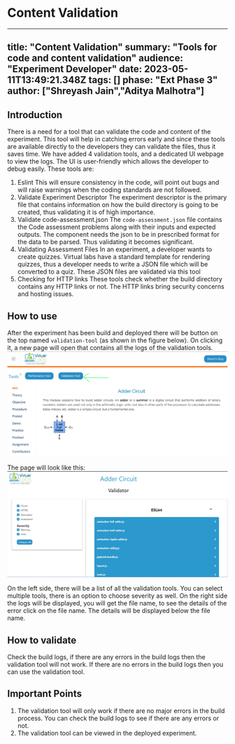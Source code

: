 # Content Validation
---
title: "Content Validation"
summary: "Tools for code and content validation"
audience: "Experiment Developer"
date: 2023-05-11T13:49:21.348Z
tags: []
phase: "Ext Phase 3"
author: ["Shreyash Jain","Aditya Malhotra"] 
---

## Introduction
There is a need for a tool that can validate the code and content of the experiment. This tool will help in catching errors early and since these tools are available directly to the developers they can validate the files, thus it saves time. We have added 4 validation tools, and a dedicated UI webpage to view the logs. The UI is user-friendly which allows the developer to debug easily. These tools are:
1. Eslint
This will ensure consistency in the code, will point out bugs and will raise warnings when the coding standards are not followed.
2. Validate Experiment Descriptor
The experiment descriptor is the primary file that contains information on how the build directory is going to be created, thus validating it is of high importance.
3. Validate code-assessment.json
The `code-assessment.json` file contains the Code assessment problems along with their inputs and
expected outputs. The component needs the json to be in prescribed format for the data to be parsed. Thus validating it becomes significant.
4. Validating Assessment Files
In an experiment, a developer wants to create quizzes. Virtual labs have a standard template for rendering quizzes, thus a developer needs to write a JSON file which will be converted to a quiz. These JSON files are validated via this tool
5. Checking for HTTP links
These tools check whether the build directory contains any HTTP links or not.
The HTTP links bring security concerns and hosting issues.

## How to use
After the experiment has been build and deployed there will be button on the top named `validation-tool` (as shown in the figure below). On clicking it, a new page will open that contains all the logs of the validation tools.  
![validation_tool1](./images/validation-tool1.jpg)

The page will look like this:  
![validation_tool2](./images/validation-tool2.jpg)

On the left side, there will be a list of all the validation tools. You can select multiple tools, there is an option to choose severity as well. On the right side the logs will be displayed, you will get the file name, to see the details of the error click on the file name. The details will be displayed below the file name. 

## How to validate
Check the build logs, if there are any errors in the build logs then the validation tool will not work. If there are no errors in the build logs then you can use the validation tool.

## Important Points
1. The validation tool will only work if there are no major errors in the build process. You can check the build logs to see if there are any errors or not.
2. The validation tool can be viewed in the deployed experiment.
